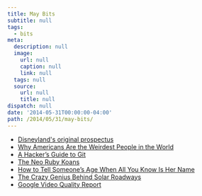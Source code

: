 ```yaml
---
title: May Bits
subtitle: null
tags:
  - bits
meta:
  description: null
  image:
    url: null
    caption: null
    link: null
  tags: null
  source:
    url: null
    title: null
dispatch: null
date: '2014-05-31T00:00:00-04:00'
path: /2014/05/31/may-bits/
---
```


* [Disneyland's original prospectus][disneyLand]
* [Why Americans Are the Weirdest People in the World][americansWeird]
* [A Hacker’s Guide to Git][hackGit]
* [The Neo Ruby Koans][rubyKoans]
* [How to Tell Someone’s Age When All You Know Is Her Name][naemAge]
* [The Crazy Genius Behind Solar Roadways][solarRoadways]
* [Google Video Quality Report][gVQR]

[disneyLand]: http://boingboing.net/2014/05/20/disneylandprospectus.html
[americansWeird]: http://www.psmag.com/magazines/magazine-feature-story-magazines/joe-henrich-weird-ultimatum-game-shaking-up-psychology-economics-53135/
[hackGit]: http://wildlyinaccurate.com/a-hackers-guide-to-git
[rubyKoans]: http://rubykoans.com/ "Learn Ruby"
[naemAge]: http://fivethirtyeight.com/features/how-to-tell-someones-age-when-all-you-know-is-her-name/
[solarRoadways]: http://techcrunch.com/2014/05/25/the-crazy-genius-behind-solar-roadways/ "I feel dirty linking to TechCrunch"
[gVQR]: http://www.google.com/get/videoqualityreport/

